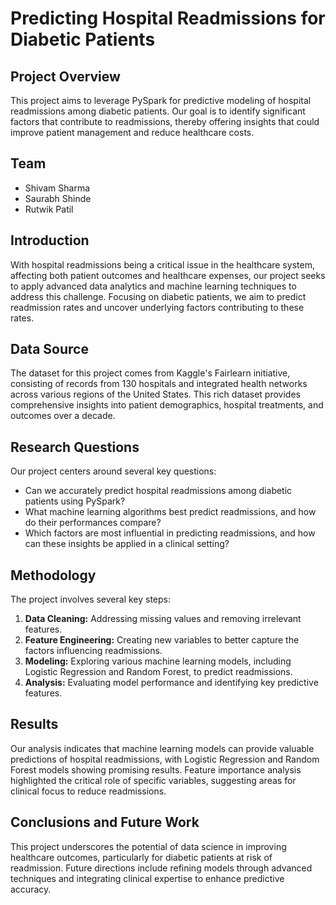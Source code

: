 # Predicting Hospital Readmissions for Diabetic Patients

## Project Overview

This project aims to leverage PySpark for predictive modeling of hospital readmissions among diabetic patients. Our goal is to identify significant factors that contribute to readmissions, thereby offering insights that could improve patient management and reduce healthcare costs.

## Team

- Shivam Sharma
- Saurabh Shinde
- Rutwik Patil

## Introduction

With hospital readmissions being a critical issue in the healthcare system, affecting both patient outcomes and healthcare expenses, our project seeks to apply advanced data analytics and machine learning techniques to address this challenge. Focusing on diabetic patients, we aim to predict readmission rates and uncover underlying factors contributing to these rates.

## Data Source

The dataset for this project comes from Kaggle's Fairlearn initiative, consisting of records from 130 hospitals and integrated health networks across various regions of the United States. This rich dataset provides comprehensive insights into patient demographics, hospital treatments, and outcomes over a decade.

## Research Questions

Our project centers around several key questions:
- Can we accurately predict hospital readmissions among diabetic patients using PySpark?
- What machine learning algorithms best predict readmissions, and how do their performances compare?
- Which factors are most influential in predicting readmissions, and how can these insights be applied in a clinical setting?

## Methodology

The project involves several key steps:
1. **Data Cleaning:** Addressing missing values and removing irrelevant features.
2. **Feature Engineering:** Creating new variables to better capture the factors influencing readmissions.
3. **Modeling:** Exploring various machine learning models, including Logistic Regression and Random Forest, to predict readmissions.
4. **Analysis:** Evaluating model performance and identifying key predictive features.

## Results

Our analysis indicates that machine learning models can provide valuable predictions of hospital readmissions, with Logistic Regression and Random Forest models showing promising results. Feature importance analysis highlighted the critical role of specific variables, suggesting areas for clinical focus to reduce readmissions.

## Conclusions and Future Work

This project underscores the potential of data science in improving healthcare outcomes, particularly for diabetic patients at risk of readmission. Future directions include refining models through advanced techniques and integrating clinical expertise to enhance predictive accuracy.
